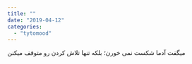 ```yaml
---
title: ""
date: "2019-04-12"
categories: 
  - "tytomood"
---
```


میگفت ‏آدما شکست نمی خورن؛ بلکه تنها تلاش کردن رو متوقف میکنن
